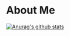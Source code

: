 # About Me

[![Anurag's github stats](https://github-readme-stats.vercel.app/api?username=HarshitChhipa&show_icons=true&include_all_commits=true)](https://github.com/anuraghazra/github-readme-stats)
